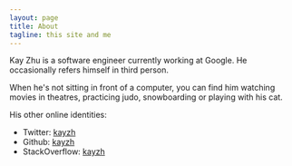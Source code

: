 ```yaml
---
layout: page
title: About
tagline: this site and me
---
```


Kay Zhu is a software engineer currently working at Google. He occasionally refers himself in third person.


When he's not sitting in front of a computer, you can find him watching movies
in theatres, practicing judo, snowboarding or playing with his cat.


His other online identities:
* Twitter: [kayzh](http://twitter.com/kayzh)
* Github: [kayzh](https://github.com/kayzh)
* StackOverflow: [kayzh](http://stackoverflow.com/users/853611/kay-zhu)
